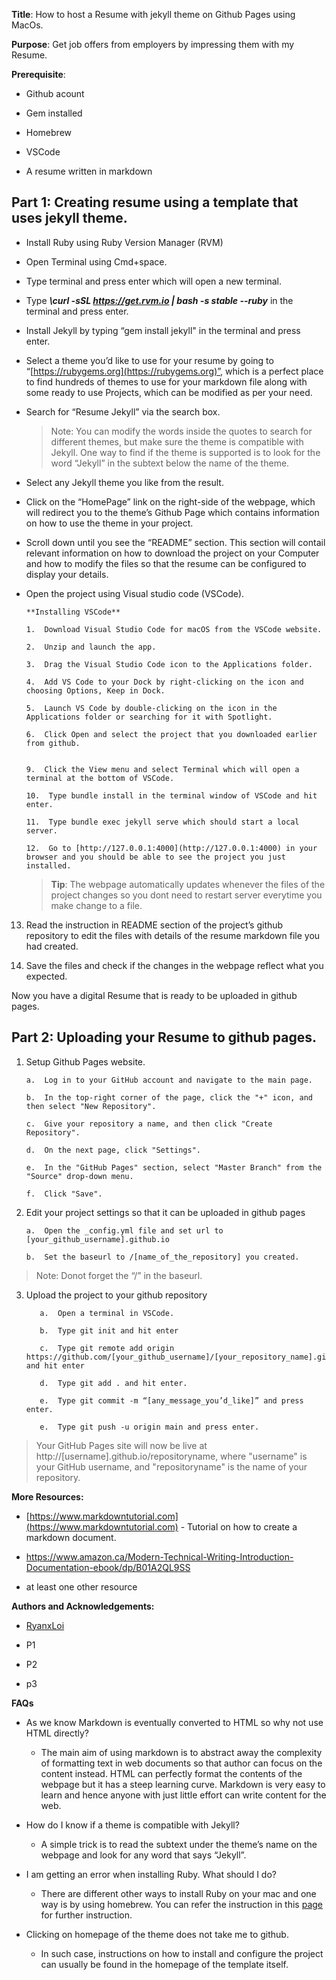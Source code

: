 

 
**Title**: How to host a Resume with jekyll theme on Github Pages using MacOs.

**Purpose**: Get job offers from employers by impressing them with my Resume.

**Prerequisite**:

-   Github acount
    
-   Gem installed
    
-   Homebrew
    
-   VSCode
    
-   A resume written in markdown
    

  

## **Part 1**: Creating resume using a template that uses jekyll theme.

  

 -  Install Ruby using Ruby Version Manager (RVM)
    

 -  Open Terminal using Cmd+space.
    
 -  Type terminal and press enter which will open a new terminal.
    
 -  Type  ***\curl -sSL https://get.rvm.io | bash -s stable --ruby*** in the terminal  and press enter.
    

 -  Install Jekyll by typing “gem install jekyll" in the terminal and press enter.
    
 -  Select a theme you’d like to use for your resume by going to “[https://rubygems.org](https://rubygems.org)”, which is a perfect place to find hundreds of themes to use for your markdown file along with some ready to use Projects, which can be modified as per your need.
    
 -  Search for “Resume Jekyll” via the search box.
    

	> Note: You can modify the words inside the quotes to search for
	> different themes, but make sure the theme is compatible with Jekyll.
	> One way to find if the theme is supported is to look for the word
	> “Jekyll” in the subtext below the name of the theme.

 -  Select any Jekyll theme you like from the result.
    
 -  Click on the “HomePage” link on the right-side of the webpage, which will redirect you to the theme’s Github Page which contains information on how to use the theme in your project.
    
 -  Scroll down until you see the “README” section. This section will contail relevant information on how to download the project on your Computer and how to modify the files so that the resume can be configured to display your details.
    
 -  Open the project using Visual studio code (VSCode).
    

		**Installing VSCode**
		
		1.  Download Visual Studio Code for macOS from the VSCode website.
		    
		2.  Unzip and launch the app.
		    
		3.  Drag the Visual Studio Code icon to the Applications folder.
		    
		4.  Add VS Code to your Dock by right-clicking on the icon and choosing Options, Keep in Dock.
		    
		5.  Launch VS Code by double-clicking on the icon in the Applications folder or searching for it with Spotlight.
		    
		6.  Click Open and select the project that you downloaded earlier from github.
		    

		9.  Click the View menu and select Terminal which will open a terminal at the bottom of VSCode.
		    
		10.  Type bundle install in the terminal window of VSCode and hit enter.
		    
		11.  Type bundle exec jekyll serve which should start a local server.
		    
		12.  Go to [http://127.0.0.1:4000](http://127.0.0.1:4000) in your browser and you should be able to see the project you just installed.
    

	> **Tip**: The webpage automatically updates whenever the files of the project changes so you dont need to restart server everytime you make change to a file.

13.  Read the instruction in README section of the project’s github repository to edit the files with details of the resume markdown file you had created.
    
14.  Save the files and check if the changes in the webpage reflect what you expected.
    

Now you have a digital Resume that is ready to be uploaded in github pages.

  

## Part 2: Uploading your Resume to github pages.

  

1) 	Setup Github Pages website.
	
		a.  Log in to your GitHub account and navigate to the main page.

		b.  In the top-right corner of the page, click the "+" icon, and then select "New Repository".

		c.  Give your repository a name, and then click "Create Repository".

		d.  On the next page, click "Settings".

		e.  In the "GitHub Pages" section, select "Master Branch" from the "Source" drop-down menu.

		f.  Click "Save".

    

2.  Edit your project settings so that it can be uploaded in github pages
    
		a.  Open the _config.yml file and set url to [your_github_username].github.io
		    
		b.  Set the baseurl to /[name_of_the_repository] you created.
    

> Note: Donot forget the “/” in the baseurl.

 3.  Upload the project to your github repository
    
			a.  Open a terminal in VSCode.
			    
			b.  Type git init and hit enter
			    
			c.  Type git remote add origin https://github.com/[your_github_username]/[your_repository_name].git and hit enter
			    
			d.  Type git add . and hit enter.
			    
			e.  Type git commit -m “[any_message_you’d_like]” and press enter.
			    
			e.  Type git push -u origin main and press enter.
	    

> Your GitHub Pages site will now be live at   
> http://[username].github.io/repositoryname, where "username" is your
> GitHub username, and "repositoryname" is the name of your repository.

  

**More Resources:**

-   [https://www.markdowntutorial.com](https://www.markdowntutorial.com) - Tutorial on how to create a markdown document.
    
-   https://www.amazon.ca/Modern-Technical-Writing-Introduction-Documentation-ebook/dp/B01A2QL9SS

-   at least one other resource
    

**Authors and Acknowledgements:**

-   [RyanxLoi](https://github.com/RyanxLoi)
    
-   P1
    
-   P2
    
-   p3
    

  
  

**FAQs**

 - As we know Markdown is eventually converted to HTML so why not use
   HTML directly?

	-   The main aim of using markdown is to abstract away the complexity of formatting text in web documents so that author can focus on the content instead. HTML can perfectly format the contents of the webpage but it has a steep learning curve. Markdown is very easy to learn and hence anyone with just little effort can write content for the web.
    

 - How do I know if a theme is compatible with Jekyll?

    

	-   A simple trick is to read the subtext under the theme’s name on the webpage and look for any word that says “Jekyll”.
    

-   I am getting an error when installing Ruby. What should I do?
    

	-   There are different other ways to install Ruby on your mac and one way is by using homebrew. You can refer the instruction in this [page](https://jekyllrb.com/docs/installation/macos/) for further instruction.
    

-   Clicking on homepage of the theme does not take me to github.
    
	
	-   In such case, instructions on how to install and configure the project can usually be found in the homepage of the template itself.
